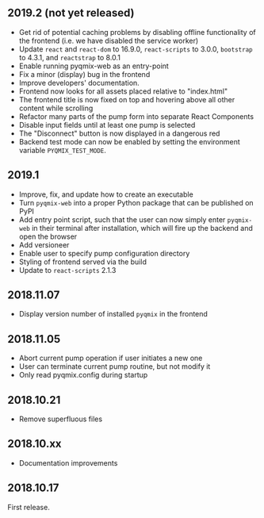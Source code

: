 2019.2 (not yet released)
-------------------------
- Get rid of potential caching problems by disabling offline functionality of
  the frontend (i.e. we have disabled the service worker)
- Update `react` and `react-dom` to 16.9.0, `react-scripts` to 3.0.0,
  `bootstrap` to 4.3.1, and `reactstrap` to 8.0.1
- Enable running pyqmix-web as an entry-point
- Fix a minor (display) bug in the frontend
- Improve developers' documentation.
- Frontend now looks for all assets placed relative to "index.html"
- The frontend title is now fixed on top and hovering above all other
  content while scrolling
- Refactor many parts of the pump form into separate React Components
- Disable input fields until at least one pump is selected
- The "Disconnect" button is now displayed in a dangerous red
- Backend test mode can now be enabled by setting the environment variable
  `PYQMIX_TEST_MODE`.

2019.1
------
- Improve, fix, and update how to create an executable
- Turn `pyqmix-web` into a proper Python package that can be published on PyPI
- Add entry point script, such that the user can now simply enter `pyqmix-web`
  in their terminal after installation, which will fire up the backend and
  open the browser
- Add versioneer
- Enable user to specify pump configuration directory
- Styling of frontend served via the build
- Update to `react-scripts` 2.1.3

2018.11.07
----------
- Display version number of installed `pyqmix` in the frontend

2018.11.05
----------
- Abort current pump operation if user initiates a new one
- User can terminate current pump routine, but not modify it   
- Only read pyqmix.config during startup

2018.10.21
----------
- Remove superfluous files

2018.10.xx
----------
- Documentation improvements

2018.10.17
----------
First release.
